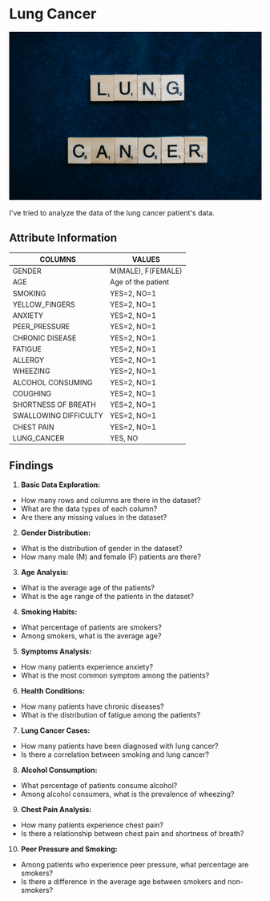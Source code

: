# Lung Cancer

![lung_cancer](./img/lung_cancer.jpg)

I've tried to analyze the data of the lung cancer patient's data.

## Attribute Information

| COLUMNS               | VALUES             |
| --------------------- | ------------------ |
| GENDER                | M(MALE), F(FEMALE) |
| AGE                   | Age of the patient |
| SMOKING               | YES=2, NO=1        |
| YELLOW_FINGERS        | YES=2, NO=1        |
| ANXIETY               | YES=2, NO=1        |
| PEER_PRESSURE         | YES=2, NO=1        |
| CHRONIC DISEASE       | YES=2, NO=1        |
| FATIGUE               | YES=2, NO=1        |
| ALLERGY               | YES=2, NO=1        |
| WHEEZING              | YES=2, NO=1        |
| ALCOHOL CONSUMING     | YES=2, NO=1        |
| COUGHING              | YES=2, NO=1        |
| SHORTNESS OF BREATH   | YES=2, NO=1        |
| SWALLOWING DIFFICULTY | YES=2, NO=1        |
| CHEST PAIN            | YES=2, NO=1        |
| LUNG_CANCER           | YES, NO            |

## Findings

1. **Basic Data Exploration:**

- How many rows and columns are there in the dataset?
- What are the data types of each column?
- Are there any missing values in the dataset?

2. **Gender Distribution:**

- What is the distribution of gender in the dataset?
- How many male (M) and female (F) patients are there?

3. **Age Analysis:**

- What is the average age of the patients?
- What is the age range of the patients in the dataset?

4. **Smoking Habits:**

- What percentage of patients are smokers?
- Among smokers, what is the average age?

5. **Symptoms Analysis:**

- How many patients experience anxiety?
- What is the most common symptom among the patients?

6. **Health Conditions:**

- How many patients have chronic diseases?
- What is the distribution of fatigue among the patients?

7. **Lung Cancer Cases:**

- How many patients have been diagnosed with lung cancer?
- Is there a correlation between smoking and lung cancer?

8. **Alcohol Consumption:**

- What percentage of patients consume alcohol?
- Among alcohol consumers, what is the prevalence of wheezing?

9. **Chest Pain Analysis:**

- How many patients experience chest pain?
- Is there a relationship between chest pain and shortness of breath?

10. **Peer Pressure and Smoking:**

- Among patients who experience peer pressure, what percentage are smokers?
- Is there a difference in the average age between smokers and non-smokers?
